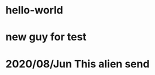 # hello-world
new guy for test
==========================================================
2020/08/Jun
This alien send 
==========================================================

